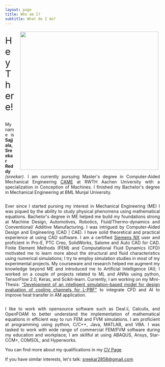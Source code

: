 ```yaml
---
layout: page
title: Who am I?
subtitle: What do I do?
---
```


<style type="text/css">
        .br {
            display: block;
            margin-bottom: 2em;
        }
    </style>

<img style="float: right; padding: 5px 5px 5px 20px;" src="/assets/img/sreekar_bw.jpg" height="450" />

<p style="text-align: justify; font-size:30px">Hey There!</p>

<div style="text-align: justify; padding: 0px 0px 0px -50px"> My name is <b>Sajjala, Sreekar Reddy</b> <i>(sreekar)</i>. I am currently pursuing Master's degree in Computer-Aided Mechanical Engineering <a href="https://www.rwth-aachen.de/go/id/dfvw" target="_blank" title="CAME Website">CAME</a> at RWTH Aachen University with a specialization in Conception of Machines. I finished my Bachelor's degree in Mechanical Engineering at BML Munjal University.</div>

<span class="br"></span>

<div style="text-align: justify"> Ever since I started pursing my interest in Mechanical Engineering (ME) I was piqued by the ability to study physical phenomena using mathematical equations. Bachelor's degree in ME helped me build my foundations strong at Machine Design, Automotives, Robotics, Fluid/Thermo-dynamics and Conventional/ Additive Manufacturing. I was intrigued by Computer-Aided Design and Engineering (CAD | CAE). I have solid theoretical and practical experience at using CAD software. I am a certified <a href="https://drive.google.com/file/d/1KhHpP0kOXLC9mXPEobZGrETynG6MXUZu/view" target="_blank" title="Certificate link">Siemens NX</a> user and proficient in Pro-E, PTC Creo, SolidWorks, Salome and Auto CAD for CAD. Finite Element Methods (FEM) and Computational Fluid Dynamics (CFD) motivated me to learn more about the structural and fluid characteristics using numerical simulations; I try to employ simulation studies in most of my experimental projects. My courseware and research helped me augment my knowledge beyond ME and introduced me to Artificial Intelligence (AI); I worked on a couple of projects related to ML and ANNs using python, TensorFlow 2.0, Keras, and Scikit-learn. Currently, I am working on my Mini-Thesis: <a href="/2020-02-26-master-minithesis/" title="Topic Page">"Development of an intelligent simulation-based model for design evaluation of cooling channels for L-PBF"</a> to integrate CFD and AI to improve heat transfer in AM application.</div>

<span class="br"></span>

<div style="text-align: justify"> I like to work with opensource software such as Deal.ii, Calculix, and OpenFOAM to better understand the implementation of mathematical equations in efficient way to run FEM and FVM simulations. I am proficient at programming using python, C/C++, Java, MATLAB, and VBA. I was tasked to work with wide range of commercial FEM/FVM software during my education and workplace; I am skillful at using ABAQUS, Ansys, Star-CCM+, COMSOL, and Hyperworks.</div>

You can find more about my qualifications in my [CV Page](/cv/ "CV link")

If you have similar interests, let's talk: <a href="mailto:sreekar2858@gmail.com">sreekar2858@gmail.com</a>